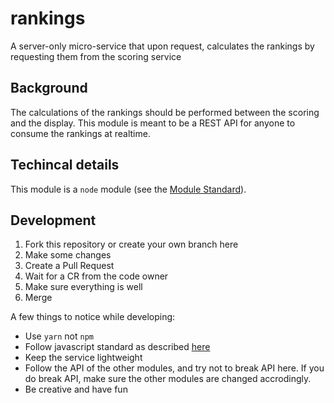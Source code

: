 # rankings
A server-only micro-service that upon request, calculates the rankings by requesting them from the scoring service

## Background
The calculations of the rankings should be performed between the scoring and the display. This module is meant to be a REST API for anyone to consume the rankings at realtime.

## Techincal details
This module is a `node` module (see the [Module Standard](https://github.com/FirstLegoLeague/architecture/blob/master/module-standard/v1.0-SNAPSHOT.md)).

## Development
1. Fork this repository or create your own branch here
2. Make some changes
3. Create a Pull Request
4. Wait for a CR from the code owner
5. Make sure everything is well
6. Merge

A few things to notice while developing:
* Use `yarn` not `npm`
* Follow javascript standard as described [here](https://standardjs.com/)
* Keep the service lightweight
* Follow the API of the other modules, and try not to break API here. If you do break API, make sure the other modules are changed accrodingly.
* Be creative and have fun
